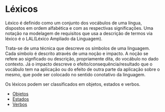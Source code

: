 # Léxicos

Léxico é definido como um conjunto dos vocábulos de uma língua, dispostos em ordem alfabética e com as respectivas significações. Uma notação na modelagem de requisitos que usa a descrição de termos via léxico é o LAL(Léxico Ampliado da Linguagem).

Trata-se de uma técnica que descreve os símbolos de uma linguagem. Cada símbolo é descrito através de uma noção e impacto. A noção se refere ao signficado ou descrição, propriamente dita, do vocábulo no dado contexto. Já o impacto descreve o efeito/consequência/resultado que o vocábulo tem na aplicação ou do efeito de outra parte da aplicação sobre o mesmo, que pode ser colocado no sentido conotativo da linguagem.

Os léxicos podem ser classificados em objetos, estados e verbos.

- [Objetos](./LexisObjects.md)
- [Estados](./LexisStates.md)
- [Verbos](./LexisVerbs.md)